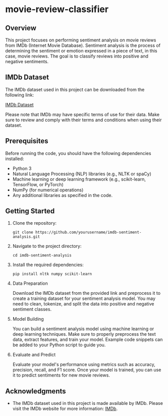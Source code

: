 # movie-review-classifier

## Overview

This project focuses on performing sentiment analysis on movie reviews from IMDb (Internet Movie Database). Sentiment analysis is the process of determining the sentiment or emotion expressed in a piece of text, in this case, movie reviews. The goal is to classify reviews into positive and negative sentiments.

## IMDb Dataset

The IMDb dataset used in this project can be downloaded from the following link:

[IMDb Dataset](https://www.imdb.com/interfaces/)

Please note that IMDb may have specific terms of use for their data. Make sure to review and comply with their terms and conditions when using their dataset.

## Prerequisites

Before running the code, you should have the following dependencies installed:

- Python 3
- Natural Language Processing (NLP) libraries (e.g., NLTK or spaCy)
- Machine learning or deep learning framework (e.g., scikit-learn, TensorFlow, or PyTorch)
- NumPy (for numerical operations)
- Any additional libraries as specified in the code.

## Getting Started

1. Clone the repository:

   ```
   git clone https://github.com/yourusername/imdb-sentiment-analysis.git
   ```

2. Navigate to the project directory:

   ```
   cd imdb-sentiment-analysis
   ```

3. Install the required dependencies:

   ```
   pip install nltk numpy scikit-learn
   ```

4. Data Preparation

   Download the IMDb dataset from the provided link and preprocess it to create a training dataset for your sentiment analysis model. You may need to clean, tokenize, and split the data into positive and negative sentiment classes.

5. Model Building

   You can build a sentiment analysis model using machine learning or deep learning techniques. Make sure to properly preprocess the text data, extract features, and train your model. Example code snippets can be added to your Python script to guide you.

6. Evaluate and Predict

   Evaluate your model's performance using metrics such as accuracy, precision, recall, and F1 score. Once your model is trained, you can use it to predict sentiments for new movie reviews.

## Acknowledgments

- The IMDb dataset used in this project is made available by IMDb. Please visit the IMDb website for more information: [IMDb](https://www.imdb.com/interfaces/).
